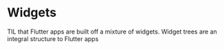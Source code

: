 # Widgets

TIL that Flutter apps are built off a mixture of widgets. Widget trees are an integral structure to Flutter apps
